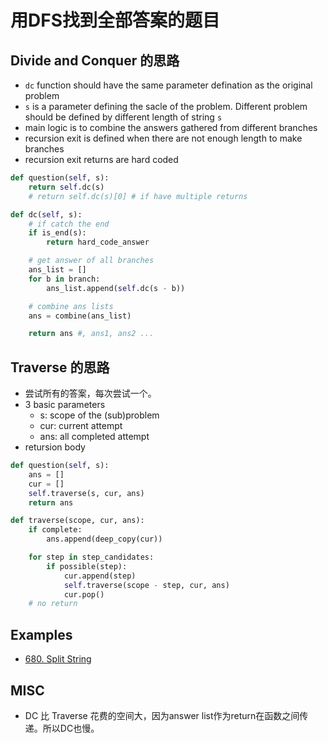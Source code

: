 # 用DFS找到全部答案的题目

## Divide and Conquer 的思路
- `dc` function should have the same parameter defination as the original problem
- `s` is a parameter defining the sacle of the problem. Different problem should be defined by different length of string `s`
- main logic is to combine the answers gathered from different branches
- recursion exit is defined when there are not enough length to make branches
- recursion exit returns are hard coded
```python
def question(self, s):
    return self.dc(s)
    # return self.dc(s)[0] # if have multiple returns

def dc(self, s):
    # if catch the end
    if is_end(s):
        return hard_code_answer

    # get answer of all branches
    ans_list = []
    for b in branch:
        ans_list.append(self.dc(s - b))

    # combine ans lists
    ans = combine(ans_list)

    return ans #, ans1, ans2 ...
```

## Traverse 的思路
- 尝试所有的答案，每次尝试一个。
- 3 basic parameters
    - s: scope of the (sub)problem
    - cur: current attempt
    - ans: all completed attempt
- retursion body
```python
def question(self, s):
    ans = []
    cur = []
    self.traverse(s, cur, ans)
    return ans

def traverse(scope, cur, ans):
    if complete:
        ans.append(deep_copy(cur))

    for step in step_candidates:
        if possible(step):
            cur.append(step)
            self.traverse(scope - step, cur, ans)
            cur.pop()
    # no return
```

## Examples
- [680. Split String](lint680.md)

## MISC
- DC 比 Traverse 花费的空间大，因为answer list作为return在函数之间传递。所以DC也慢。